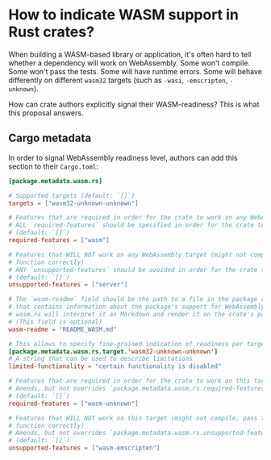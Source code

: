 # How to indicate WASM support in Rust crates?

When building a WASM-based library or application, it's often hard to tell whether a dependency will work on WebAssembly. Some won't compile. Some won't pass the tests. Some will have runtime errors. Some will behave differently on different `wasm32` targets (such as `-wasi`, `-emscripten`, `-unknown`).

How can crate authors explicitly signal their WASM-readiness? This is what this proposal answers.

## Cargo metadata

In order to signal WebAssembly readiness level, authors can add this section to their `Cargo.toml`:

```toml
[package.metadata.wasm.rs]

# Supported targets (default: `[]`)
targets = ["wasm32-unknown-unknown"]

# Features that are required in order for the crate to work on any WebAssembly target
# ALL `required-features` should be specified in order for the crate to work on all WebAssembly targets (AND condition)
# (default: `[]`)
required-features = ["wasm"]

# Features that WILL NOT work on any WebAssembly target (might not compile, pass tests or
# function correctly)
# ANY `unsupported-features` should be avoided in order for the crate to work properly on all WebAssembly targets (OR condition)
# (default: `[]`)
unsupported-features = ["server"]

# The `wasm-readme` field should be the path to a file in the package root (relative to this Cargo.toml) ,
# that contains information about the package's support for WebAssembly, such as limitations and behavioral differences. 
# wasm.rs will interpret it as Markdown and render it on the crate's page.
# (This field is optional)
wasm-readme = "README_WASM.md"

# This allows to specify fine-grained indication of readiness per target
[package.metadata.wasm.rs.target.'wasm32-unknown-unknown']
# A string that can be used to describe limitations
limited-functionality = "certain functionality is disabled"

# Features that are required in order for the crate to work on this target
# Amends, but not overrides `package.metadata.wasm.rs.required-features`
# (default: `[]`)
required-features = ["wasm-unknown"]

# Features that WILL NOT work on this target (might not compile, pass tests or
# function correctly)
# Amends, but not overrides `package.metadata.wasm.rs.unsupported-features`
# (default: `[]`)
unsupported-features = ["wasm-emscripten"]
```
